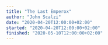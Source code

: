 ```yaml
---
title: "The Last Emperox"
author: "John Scalzi"
date: "2020-04-20T12:00:00+02:00"
started: "2020-04-20T12:00:00+02:00"
finished: "2020-05-10T12:00:00+02:00"
---
```

